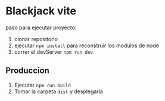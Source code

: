 # Blackjack vite

paso para ejecutar proyecto:

1. clonar repositorio
2. ejecutar ```npm install``` para reconstruir los modulos de node 
3. correr el devServer ```npm run dev```
   
## Produccion

1. Ejecutar ```npm run build```
2. Tomar la carpeta ```dist``` y desplegarla